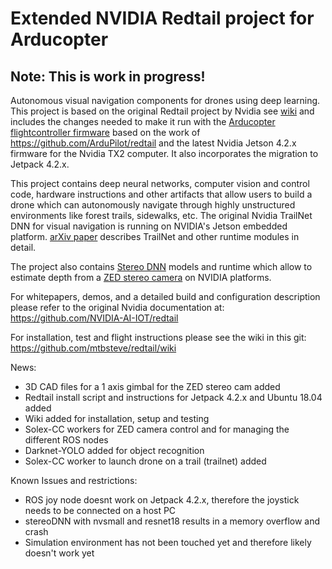 # Extended NVIDIA Redtail project for Arducopter

## Note: This is work in progress!
Autonomous visual navigation components for drones using deep learning.
This project is based on the original Redtail project by Nvidia see [wiki](https://github.com/NVIDIA-Jetson/redtail/wiki) and includes the changes needed to make it run with the [Arducopter flightcontroller firmware](http://ardupilot.org/copter/) based on the work of https://github.com/ArduPilot/redtail and the latest Nvidia Jetson 4.2.x firmware for the Nvidia TX2 computer.
It also incorporates the migration to Jetpack 4.2.x. 

This project contains deep neural networks, computer vision and control code, hardware instructions and other artifacts that allow users to build a drone which can autonomously navigate through highly unstructured environments like forest trails, sidewalks, etc. The original Nvidia TrailNet DNN for visual navigation is running on NVIDIA's Jetson embedded platform. [arXiv paper](https://arxiv.org/abs/1705.02550) describes TrailNet and other runtime modules in detail.

The project also contains [Stereo DNN](../master/stereoDNN/) models and runtime which allow to estimate depth from a [ZED stereo camera](https://www.stereolabs.com/zed/) on NVIDIA platforms.

For whitepapers, demos, and a detailed build and configuration description please refer to the original Nvidia documentation at: https://github.com/NVIDIA-AI-IOT/redtail

For installation, test and flight instructions please see the wiki in this git: https://github.com/mtbsteve/redtail/wiki 


News:
- 3D CAD files for a 1 axis gimbal for the ZED stereo cam added
- Redtail install script and instructions for Jetpack 4.2.x and Ubuntu 18.04 added
- Wiki added for installation, setup and testing
- Solex-CC workers for ZED camera control and for managing the different ROS nodes
- Darknet-YOLO added for object recognition
- Solex-CC worker to launch drone on a trail (trailnet) added

Known Issues and restrictions:
- ROS joy node doesnt work on Jetpack 4.2.x, therefore the joystick needs to be connected on a host PC
- stereoDNN with nvsmall and resnet18 results in a memory overflow and crash
- Simulation environment has not been touched yet and therefore likely doesn't work yet
